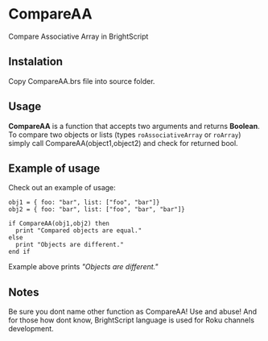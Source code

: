 # CompareAA
Compare Associative Array in BrightScript

## Instalation
Copy CompareAA.brs file into source folder.

## Usage
**CompareAA** is a function that accepts two arguments and returns **Boolean**.
To compare two objects or lists (types `roAssociativeArray` or `roArray`) simply call CompareAA(object1,object2) and check for returned bool.

## Example of usage
Check out an example of usage:

```brightscript
obj1 = { foo: "bar", list: ["foo", "bar"]}
obj2 = { foo: "bar", list: ["foo", "bar", "bar"]}

if CompareAA(obj1,obj2) then
  print "Compared objects are equal."
else
  print "Objects are different."
end if
```
Example above prints *"Objects are different."*

## Notes
Be sure you dont name other function as CompareAA!
Use and abuse! 
And for those how dont know, BrightScript language is used for Roku channels development.
